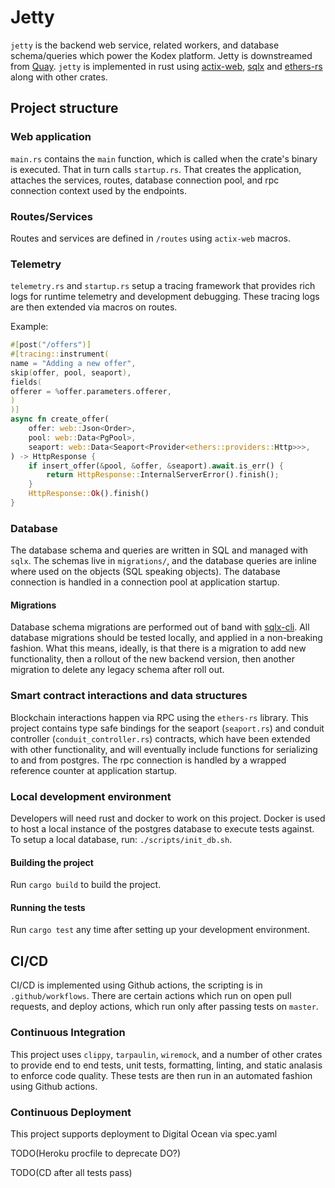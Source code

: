 # Jetty

`jetty` is the backend web service, related workers, and database schema/queries
which power the Kodex platform. Jetty is downstreamed from 
[Quay](https://github.com/Alcibiades-Capital/quay). `jetty` is implemented in
rust using [actix-web](https://actix.rs/docs/), 
[sqlx](https://github.com/launchbadge/sqlx) and 
[ethers-rs](https://github.com/gakonst/ethers-rs) along with other crates.

## Project structure

### Web application

`main.rs` contains the `main` function, which is called when the crate's 
binary is executed. That in turn calls `startup.rs`. That creates the 
application, attaches the services, routes, database connection pool, and 
rpc connection context used by the endpoints.

### Routes/Services

Routes and services are defined in `/routes` using `actix-web` macros.

### Telemetry

`telemetry.rs` and `startup.rs` setup a tracing framework that provides rich 
logs for runtime telemetry and development debugging. These tracing logs are 
then extended via macros on routes.

Example:

```rust
#[post("/offers")]
#[tracing::instrument(
name = "Adding a new offer",
skip(offer, pool, seaport),
fields(
offerer = %offer.parameters.offerer,
)
)]
async fn create_offer(
    offer: web::Json<Order>,
    pool: web::Data<PgPool>,
    seaport: web::Data<Seaport<Provider<ethers::providers::Http>>>,
) -> HttpResponse {
    if insert_offer(&pool, &offer, &seaport).await.is_err() {
        return HttpResponse::InternalServerError().finish();
    }
    HttpResponse::Ok().finish()
}
```

### Database

The database schema and queries are written in SQL and managed with `sqlx`. The 
schemas live in `migrations/`, and the database queries are inline where used 
on the objects (SQL speaking objects). The database connection is handled in a
connection pool at application startup.

#### Migrations

Database schema migrations are performed out of band with
[sqlx-cli](https://crates.io/crates/sqlx-cli). All database migrations should be
tested locally, and applied in a non-breaking fashion. What this means, ideally,
is that there is a migration to add new functionality, then a rollout of the new
backend version, then another migration to delete any legacy schema after roll
out.

### Smart contract interactions and data structures

Blockchain interactions happen via RPC using the `ethers-rs` library. This project 
contains type safe bindings for the seaport (`seaport.rs`) and conduit controller 
(`conduit_controller.rs`) contracts, which have been extended with other 
functionality, and will eventually include functions for serializing to and 
from postgres. The rpc connection is handled by a wrapped reference counter 
at application startup.

### Local development environment

Developers will need rust and docker to work on this project. Docker is used 
to host a local instance  of the postgres database to execute tests against.
To setup a local database, run: `./scripts/init_db.sh`.

#### Building the project

Run `cargo build` to build the project.

#### Running the tests

Run `cargo test` any time after setting up your development environment.

## CI/CD

CI/CD is implemented using Github actions, the scripting is in 
`.github/workflows`. There are certain actions which run on open 
pull requests, and deploy actions, which run only after passing 
tests on `master`.

### Continuous Integration

This project uses `clippy`, `tarpaulin`, `wiremock`, and a number of other crates 
to provide end to end tests, unit tests, formatting, linting, and static 
analasis to enforce code quality. These tests are then run in an automated 
fashion using Github actions.

### Continuous Deployment

This project supports deployment to Digital Ocean via spec.yaml

TODO(Heroku procfile to deprecate DO?)

TODO(CD after all tests pass)
